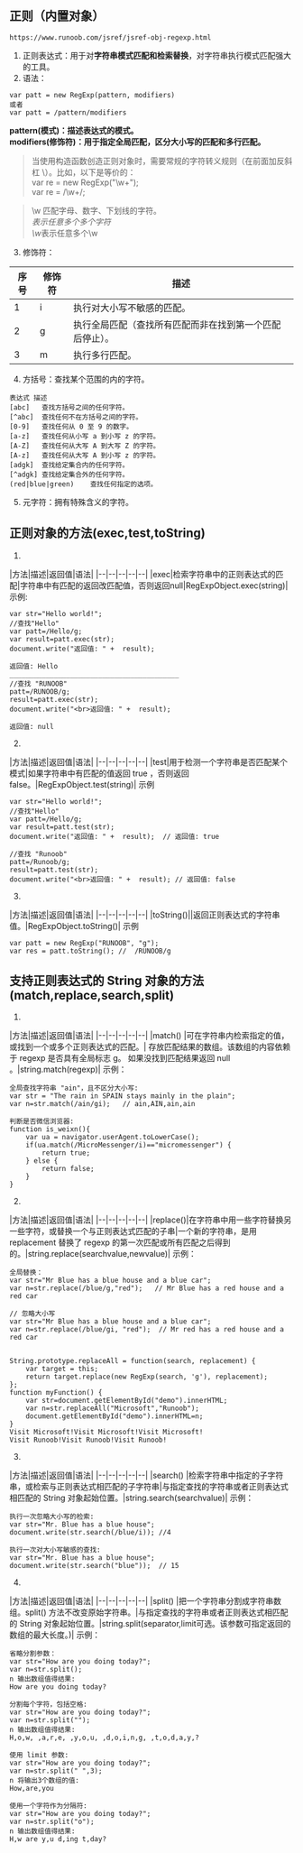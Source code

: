 ## 正则（内置对象）
`https://www.runoob.com/jsref/jsref-obj-regexp.html`
1. 正则表达式：用于对**字符串模式匹配和检索替换**，对字符串执行模式匹配强大的工具。
2. 语法：
```
var patt = new RegExp(pattern, modifiers)
或者
var patt = /pattern/modifiers
```
**pattern(模式)：描述表达式的模式。**  
**modifiers(修饰符)：用于指定全局匹配，区分大小写的匹配和多行匹配。**

>当使用构造函数创造正则对象时，需要常规的字符转义规则（在前面加反斜杠 \）。比如，以下是等价的：  
var re = new RegExp("\\w+");  
var re = /\w+/;

>\\w 匹配字母、数字、下划线的字符。  
*表示任意多个多个字符  
\\w*表示任意多个\\w  

3. 修饰符： 

|序号|修饰符|描述|
|--|--|--|
|1|i|执行对大小写不敏感的匹配。|
|2|g|执行全局匹配（查找所有匹配而非在找到第一个匹配后停止）。|
|3|m|执行多行匹配。|

4. 方括号：查找某个范围的内的字符。
```
表达式	描述
[abc]	查找方括号之间的任何字符。
[^abc]	查找任何不在方括号之间的字符。
[0-9]	查找任何从 0 至 9 的数字。
[a-z]	查找任何从小写 a 到小写 z 的字符。
[A-Z]	查找任何从大写 A 到大写 Z 的字符。
[A-z]	查找任何从大写 A 到小写 z 的字符。
[adgk]	查找给定集合内的任何字符。
[^adgk]	查找给定集合外的任何字符。
(red|blue|green)	查找任何指定的选项。
```

5. 元字符：拥有特殊含义的字符。

## 正则对象的方法(exec,test,toString) 
1. 
|方法|描述|返回值|语法|
|--|--|--|--|--|
|exec|检索字符串中的正则表达式的匹配|字符串中有匹配的返回改匹配值，否则返回null|RegExpObject.exec(string)|
示例:
```
var str="Hello world!";
//查找"Hello"
var patt=/Hello/g;
var result=patt.exec(str);
document.write("返回值: " +  result); 

返回值: Hello
__________________________________________
//查找 "RUNOOB"
patt=/RUNOOB/g;
result=patt.exec(str);
document.write("<br>返回值: " +  result);

返回值: null
```
2. 
|方法|描述|返回值|语法|
|--|--|--|--|--|
|test|用于检测一个字符串是否匹配某个模式|如果字符串中有匹配的值返回 true ，否则返回 false。|RegExpObject.test(string)|
示例
```
var str="Hello world!";
//查找"Hello"
var patt=/Hello/g;
var result=patt.test(str);
document.write("返回值: " +  result);  // 返回值: true

//查找 "Runoob"
patt=/Runoob/g;
result=patt.test(str);
document.write("<br>返回值: " +  result); // 返回值: false
```
3. 
|方法|描述|返回值|语法|
|--|--|--|--|--|
|toString()||返回正则表达式的字符串值。|RegExpObject.toString()|
示例
```
var patt = new RegExp("RUNOOB", "g");
var res = patt.toString(); //  /RUNOOB/g
```


## 支持正则表达式的 String 对象的方法(match,replace,search,split)

1. 
|方法|描述|返回值|语法|
|--|--|--|--|--|
|match() |可在字符串内检索指定的值，或找到一个或多个正则表达式的匹配。|	存放匹配结果的数组。该数组的内容依赖于 regexp 是否具有全局标志 g。 如果没找到匹配结果返回 null 。|string.match(regexp)|
示例：
```
全局查找字符串 "ain"，且不区分大小写:
var str = "The rain in SPAIN stays mainly in the plain"; 
var n=str.match(/ain/gi);   // ain,AIN,ain,ain

判断是否微信浏览器:
function is_weixn(){  
    var ua = navigator.userAgent.toLowerCase();  
    if(ua.match(/MicroMessenger/i)=="micromessenger") {  
        return true;  
    } else {  
        return false;  
    }  
}
```

2. 
|方法|描述|返回值|语法|
|--|--|--|--|--|
|replace()|在字符串中用一些字符替换另一些字符，或替换一个与正则表达式匹配的子串|一个新的字符串，是用 replacement 替换了 regexp 的第一次匹配或所有匹配之后得到的。|string.replace(searchvalue,newvalue)|
示例：
```
全局替换：
var str="Mr Blue has a blue house and a blue car";
var n=str.replace(/blue/g,"red");   // Mr Blue has a red house and a red car

// 忽略大小写
var str="Mr Blue has a blue house and a blue car";
var n=str.replace(/blue/gi, "red");  // Mr red has a red house and a red car


String.prototype.replaceAll = function(search, replacement) {
    var target = this;
    return target.replace(new RegExp(search, 'g'), replacement);
};
function myFunction() {
	var str=document.getElementById("demo").innerHTML;
	var n=str.replaceAll("Microsoft","Runoob");
	document.getElementById("demo").innerHTML=n;
}
Visit Microsoft!Visit Microsoft!Visit Microsoft!  
Visit Runoob!Visit Runoob!Visit Runoob!
```

3. 
|方法|描述|返回值|语法|
|--|--|--|--|--|
|search() |检索字符串中指定的子字符串，或检索与正则表达式相匹配的子字符串|与指定查找的字符串或者正则表达式相匹配的 String 对象起始位置。|string.search(searchvalue)|
示例：
```
执行一次忽略大小写的检索:
var str="Mr. Blue has a blue house";
document.write(str.search(/blue/i)); //4

执行一次对大小写敏感的查找:
var str="Mr. Blue has a blue house";
document.write(str.search("blue"));  // 15
```

4. 
|方法|描述|返回值|语法|
|--|--|--|--|--|
|split() |把一个字符串分割成字符串数组。split() 方法不改变原始字符串。|与指定查找的字符串或者正则表达式相匹配的 String 对象起始位置。|string.split(separator,limit可选。该参数可指定返回的数组的最大长度。)|
示例：
```
省略分割参数：
var str="How are you doing today?";
var n=str.split();
n 输出数组值得结果:
How are you doing today?

分割每个字符，包括空格:
var str="How are you doing today?";
var n=str.split("");
n 输出数组值得结果:
H,o,w, ,a,r,e, ,y,o,u, ,d,o,i,n,g, ,t,o,d,a,y,?

使用 limit 参数:
var str="How are you doing today?";
var n=str.split(" ",3);
n 将输出3个数组的值:
How,are,you

使用一个字符作为分隔符:
var str="How are you doing today?";
var n=str.split("o");
n 输出数组值得结果:
H,w are y,u d,ing t,day?
```